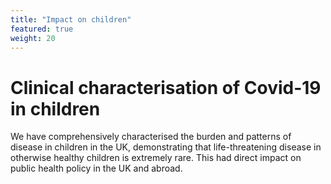 ```yaml
---
title: "Impact on children"
featured: true
weight: 20
---
```


# Clinical characterisation of Covid-19 in children

We have comprehensively characterised the burden and patterns of disease in children in the UK, demonstrating that life-threatening disease in otherwise healthy children is extremely rare. This had direct impact on public health policy in the UK and abroad.

